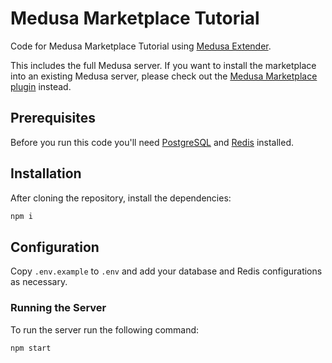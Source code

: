 # Medusa Marketplace Tutorial

Code for Medusa Marketplace Tutorial using [Medusa Extender](https://github.com/adrien2p/medusa-extender).

This includes the full Medusa server. If you want to install the marketplace into an existing Medusa server, please check out the [Medusa Marketplace plugin](https://github.com/shahednasser/medusa-marketplace) instead.

## Prerequisites

Before you run this code you'll need [PostgreSQL](https://www.postgresql.org/download/) and [Redis](https://redis.io/download) installed.

## Installation

After cloning the repository, install the dependencies:

```bash
npm i
```

## Configuration

Copy `.env.example` to `.env` and add your database and Redis configurations as necessary.

### Running the Server

To run the server run the following command:

```bash
npm start
```
